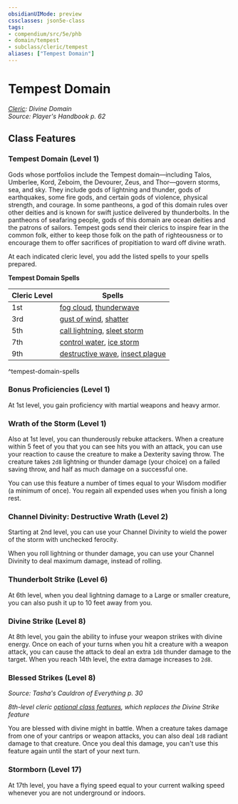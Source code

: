 ```yaml
---
obsidianUIMode: preview
cssclasses: json5e-class
tags:
- compendium/src/5e/phb
- domain/tempest
- subclass/cleric/tempest
aliases: ["Tempest Domain"]
---
```

# Tempest Domain
*[Cleric](cleric.md): Divine Domain*  
*Source: Player's Handbook p. 62*  


## Class Features

### Tempest Domain (Level 1)

Gods whose portfolios include the Tempest domain—including Talos, Umberlee, Kord, Zeboim, the Devourer, Zeus, and Thor—govern storms, sea, and sky. They include gods of lightning and thunder, gods of earthquakes, some fire gods, and certain gods of violence, physical strength, and courage. In some pantheons, a god of this domain rules over other deities and is known for swift justice delivered by thunderbolts. In the pantheons of seafaring people, gods of this domain are ocean deities and the patrons of sailors. Tempest gods send their clerics to inspire fear in the common folk, either to keep those folk on the path of righteousness or to encourage them to offer sacrifices of propitiation to ward off divine wrath.

At each indicated cleric level, you add the listed spells to your spells prepared.

**Tempest Domain Spells**

| Cleric Level | Spells |
|--------------|--------|
| 1st | [fog cloud](/Systems/5e/spells/fog-cloud.md), [thunderwave](/Systems/5e/spells/thunderwave.md) |
| 3rd | [gust of wind](/Systems/5e/spells/gust-of-wind.md), [shatter](/Systems/5e/spells/shatter.md) |
| 5th | [call lightning](/Systems/5e/spells/call-lightning.md), [sleet storm](/Systems/5e/spells/sleet-storm.md) |
| 7th | [control water](/Systems/5e/spells/control-water.md), [ice storm](/Systems/5e/spells/ice-storm.md) |
| 9th | [destructive wave](/Systems/5e/spells/destructive-wave.md), [insect plague](/Systems/5e/spells/insect-plague.md) |
^tempest-domain-spells

### Bonus Proficiencies (Level 1)

At 1st level, you gain proficiency with martial weapons and heavy armor.

### Wrath of the Storm (Level 1)

Also at 1st level, you can thunderously rebuke attackers. When a creature within 5 feet of you that you can see hits you with an attack, you can use your reaction to cause the creature to make a Dexterity saving throw. The creature takes `2d8` lightning or thunder damage (your choice) on a failed saving throw, and half as much damage on a successful one.

You can use this feature a number of times equal to your Wisdom modifier (a minimum of once). You regain all expended uses when you finish a long rest.

### Channel Divinity: Destructive Wrath (Level 2)

Starting at 2nd level, you can use your Channel Divinity to wield the power of the storm with unchecked ferocity.

When you roll lightning or thunder damage, you can use your Channel Divinity to deal maximum damage, instead of rolling.

### Thunderbolt Strike (Level 6)

At 6th level, when you deal lightning damage to a Large or smaller creature, you can also push it up to 10 feet away from you.

### Divine Strike (Level 8)

At 8th level, you gain the ability to infuse your weapon strikes with divine energy. Once on each of your turns when you hit a creature with a weapon attack, you can cause the attack to deal an extra `1d8` thunder damage to the target. When you reach 14th level, the extra damage increases to `2d8`.

### Blessed Strikes (Level 8)
_Source: Tasha's Cauldron of Everything p. 30_

*8th-level cleric [optional class features](/Systems/5e/rules/variant-rules/optional-class-features-tce.md), which replaces the Divine Strike feature*

You are blessed with divine might in battle. When a creature takes damage from one of your cantrips or weapon attacks, you can also deal `1d8` radiant damage to that creature. Once you deal this damage, you can't use this feature again until the start of your next turn.

### Stormborn (Level 17)

At 17th level, you have a flying speed equal to your current walking speed whenever you are not underground or indoors.